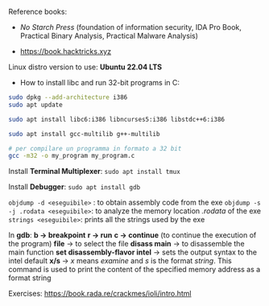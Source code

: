 
Reference books:
- *No Starch Press* (foundation of information security, IDA Pro Book, Practical Binary Analysis, Practical Malware Analysis)

- https://book.hacktricks.xyz

Linux distro version to use: **Ubuntu 22.04 LTS**

- How to install libc and run 32-bit programs in C:

```bash
sudo dpkg --add-architecture i386
sudo apt update

sudo apt install libc6:i386 libncurses5:i386 libstdc++6:i386

sudo apt install gcc-multilib g++-multilib

# per compilare un programma in formato a 32 bit
gcc -m32 -o my_program my_program.c
```

Install **Terminal Multiplexer**: `sudo apt install tmux`

Install **Debugger**: `sudo apt install gdb`

`objdump -d <eseguibile>` : to obtain assembly code from the exe
`objdump -s -j .rodata <eseguibile>`:  to analyze the memory location *.rodata* of the exe
`strings <eseguibile>`: prints all the strings used by the exe

In **gdb**:
	**b -> breakpoint**
	**r -> run**
	**c -> continue** (to continue the execution of the program)
	**file** -> to select the file
	**disass main** -> to disassemble the main function
	**set disassembly-flavor intel** -> sets the output syntax to the intel default
	**x/s <memory address>** -> *x* means *examine* and *s* is the format *string*. This command is used to print the content of the specified memory address as a format string

Exercises:
	https://book.rada.re/crackmes/ioli/intro.html